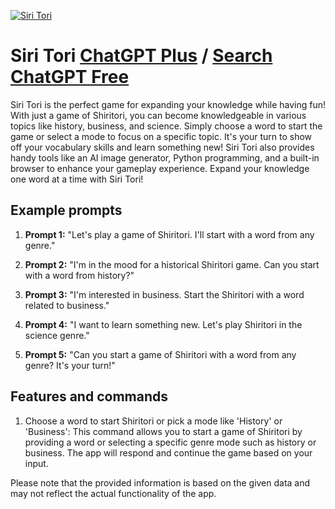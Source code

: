 
[![Siri Tori](https://files.oaiusercontent.com/file-Rpe77F8j6M4nKM0WzfaemrJf?se=2123-10-17T05%3A31%3A13Z&sp=r&sv=2021-08-06&sr=b&rscc=max-age%3D31536000%2C%20immutable&rscd=attachment%3B%20filename%3D2be2894d-d735-4100-89f7-4c5c9cd219e1.png&sig=oyC4eH%2B8VBQvUp1yyMtPXFQu7mqRtoP2GxYMcTAFe38%3D)](https://chat.openai.com/g/g-SQ2HobD9l-siri-tori)

# Siri Tori [ChatGPT Plus](https://chat.openai.com/g/g-SQ2HobD9l-siri-tori) / [Search ChatGPT Free](https://gptcall.net/index.html#/?search=Siri%20Tori)

Siri Tori is the perfect game for expanding your knowledge while having fun! With just a game of Shiritori, you can become knowledgeable in various topics like history, business, and science. Simply choose a word to start the game or select a mode to focus on a specific topic. It's your turn to show off your vocabulary skills and learn something new! Siri Tori also provides handy tools like an AI image generator, Python programming, and a built-in browser to enhance your gameplay experience. Expand your knowledge one word at a time with Siri Tori!

## Example prompts

1. **Prompt 1:** "Let's play a game of Shiritori. I'll start with a word from any genre."

2. **Prompt 2:** "I'm in the mood for a historical Shiritori game. Can you start with a word from history?"

3. **Prompt 3:** "I'm interested in business. Start the Shiritori with a word related to business."

4. **Prompt 4:** "I want to learn something new. Let's play Shiritori in the science genre."

5. **Prompt 5:** "Can you start a game of Shiritori with a word from any genre? It's your turn!"

## Features and commands

1. Choose a word to start Shiritori or pick a mode like 'History' or 'Business': This command allows you to start a game of Shiritori by providing a word or selecting a specific genre mode such as history or business. The app will respond and continue the game based on your input.

Please note that the provided information is based on the given data and may not reflect the actual functionality of the app.


